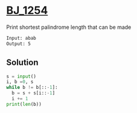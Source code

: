 # [BJ_1254](https://acmicpc.net/problem/1254)

Print shortest palindrome length that can be made

```txt
Input: abab
Output: 5
```

## Solution

```py
s = input()
i, b =0, s
while b != b[::-1]:
  b = s + s[i::-1]
  i += 1
print(len(b))
```

